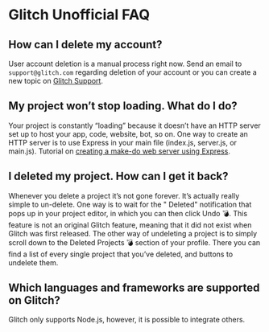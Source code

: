 # Glitch Unofficial FAQ

## How can I delete my account?
User account deletion is a manual process right now. Send an email to `support@glitch.com` regarding deletion of your account or you can create a new topic on [Glitch Support](support.glitch.com).

## My project won’t stop loading. What do I do?
Your project is constantly “loading” because it doesn’t have an HTTP server set up to host your app, code, website, bot, so on. 
One way to create an HTTP server is to use Express in your main file (index.js, server.js, or main.js).
Tutorial on [creating a make-do web server using Express](https://support.glitch.com/t/discord-bot-project-keeps-restarting/3218/4).

## I deleted my project. How can I get it back?
Whenever you delete a project it’s not gone forever. It’s actually really simple to un-delete. One way is to wait for the " Deleted" notification that pops up in your project editor, in which you can then click Undo 💣. This feature is not an original Glitch feature, meaning that it did not exist when Glitch was first released.
The other way of undeleting a project is to simply scroll down to the Deleted Projects :bomb: section of your profile. There you can find a list of every single project that you’ve deleted, and buttons to undelete them.

## Which languages and frameworks are supported on Glitch?
Glitch only supports Node.js, however, it is possible to integrate others.
